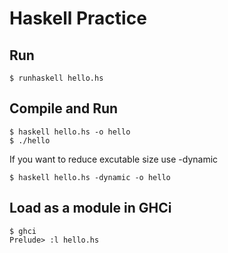 # Haskell Practice

## Run

    $ runhaskell hello.hs

## Compile and Run

    $ haskell hello.hs -o hello
    $ ./hello

If you want to reduce excutable size use -dynamic

    $ haskell hello.hs -dynamic -o hello

## Load as a module in GHCi

    $ ghci
    Prelude> :l hello.hs
